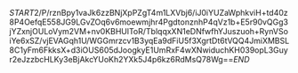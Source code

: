 $START$2/P/rznBpy1vaJk6zzBNjXpPZgT4m1LXVbj6/iJ0iYUZaWphkviH+td40z8P4OefqE558JG9LGvZOq6v6moewmjhr4PgdtonznhP4qVz1b+E5r90vQGg3jYZxnjOULoVym2VM+nv0KBHUlToR/TblqqxXN1eDNfwfhYJuszuoh+RynVSoiYe6xSZ/vjEVAGqh1U/WGGmrzcv1B3yqEa9dFiU5f3XgrtDt6tVQQ4JmiXMBSL8C1yFm6FkksX+d3iOUS605dJoogkyE1UmRxF4wXNwiduchKH039opL3Guyr2eJzzbcHLKy3eBjAkcYUoKh2YXk5J4p6kz6RdMsQ78Wg==$END$